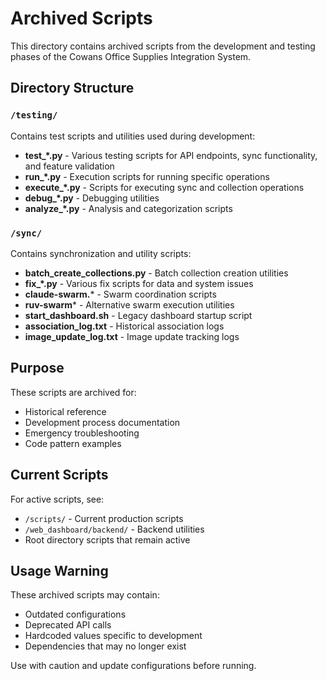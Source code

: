 # Archived Scripts

This directory contains archived scripts from the development and testing phases of the Cowans Office Supplies Integration System.

## Directory Structure

### `/testing/`
Contains test scripts and utilities used during development:
- **test_*.py** - Various testing scripts for API endpoints, sync functionality, and feature validation
- **run_*.py** - Execution scripts for running specific operations
- **execute_*.py** - Scripts for executing sync and collection operations
- **debug_*.py** - Debugging utilities
- **analyze_*.py** - Analysis and categorization scripts

### `/sync/`
Contains synchronization and utility scripts:
- **batch_create_collections.py** - Batch collection creation utilities
- **fix_*.py** - Various fix scripts for data and system issues
- **claude-swarm.*** - Swarm coordination scripts
- **ruv-swarm*** - Alternative swarm execution utilities
- **start_dashboard.sh** - Legacy dashboard startup script
- **association_log.txt** - Historical association logs
- **image_update_log.txt** - Image update tracking logs

## Purpose

These scripts are archived for:
- Historical reference
- Development process documentation
- Emergency troubleshooting
- Code pattern examples

## Current Scripts

For active scripts, see:
- `/scripts/` - Current production scripts
- `/web_dashboard/backend/` - Backend utilities
- Root directory scripts that remain active

## Usage Warning

These archived scripts may contain:
- Outdated configurations
- Deprecated API calls
- Hardcoded values specific to development
- Dependencies that may no longer exist

Use with caution and update configurations before running.